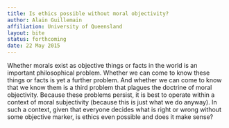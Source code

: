 ```yaml
---
title: Is ethics possible without moral objectivity? 
author: Alain Guillemain
affiliation: University of Queensland
layout: bite
status: forthcoming
date: 22 May 2015
---
```


Whether morals exist as objective things or facts in the world is an important philosophical problem. Whether we can come to know these things or facts is yet a further problem. And whether we can come to know that we know them is a third problem that plagues the doctrine of moral objectivity. Because these problems persist, it is best to operate within a context of moral subjectivity (because this is just what we do anyway). In such a context, given that everyone decides what is right or wrong without some objective marker, is ethics even possible and does it make sense?
